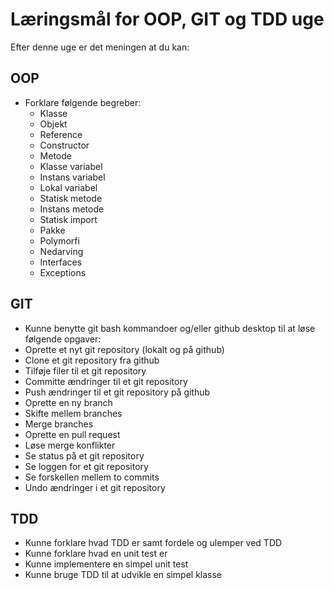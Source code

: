 # Læringsmål for OOP, GIT og TDD uge

Efter denne uge er det meningen at du kan:

## OOP
- Forklare følgende begreber:
  - Klasse
  - Objekt
  - Reference
  - Constructor
  - Metode
  - Klasse variabel
  - Instans variabel
  - Lokal variabel
  - Statisk metode
  - Instans metode
  - Statisk import
  - Pakke
  - Polymorfi
  - Nedarving
  - Interfaces
  - Exceptions

## GIT
-  Kunne benytte git bash kommandoer og/eller github desktop til at løse følgende opgaver:
  - Oprette et nyt git repository (lokalt og på github)
  - Clone et git repository fra github
  - Tilføje filer til et git repository
  - Committe ændringer til et git repository
  - Push ændringer til et git repository på github
  - Oprette en ny branch
  - Skifte mellem branches
  - Merge branches
  - Oprette en pull request
  - Løse merge konflikter
  - Se status på et git repository
  - Se loggen for et git repository
  - Se forskellen mellem to commits
  - Undo ændringer i et git repository

## TDD
- Kunne forklare hvad TDD er samt fordele og ulemper ved TDD
- Kunne forklare hvad en unit test er
- Kunne implementere en simpel unit test
- Kunne bruge TDD til at udvikle en simpel klasse

